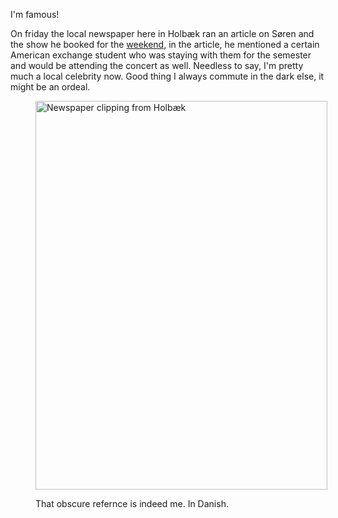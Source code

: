 I'm famous!

On friday the local newspaper here in Holbæk ran an article on Søren and the show he booked for the [weekend][1], in the article, he mentioned a certain American exchange student who was staying with them for the semester and would be attending the concert as well. Needless to say, I'm pretty much a local celebrity now. Good thing I always commute in the dark else, it might be an ordeal.

<figure id="attachment_55" style="width: 467px" class="wp-caption aligncenter">

[<img class=" wp-image-55 " title="Big in Denmark" src="http://www.nickrobison.com/wp-content/uploads/2012/02/SAMSUNG-SGH-i917_000042-768x1024.jpg" alt="Newspaper clipping from Holbæk" width="467" height="622" srcset="https://www.nickrobison.com/wp-content/uploads/2012/02/SAMSUNG-SGH-i917_000042-768x1024.jpg 768w, https://www.nickrobison.com/wp-content/uploads/2012/02/SAMSUNG-SGH-i917_000042-225x300.jpg 225w" sizes="(max-width: 467px) 100vw, 467px" />][2]<figcaption class="wp-caption-text">That obscure refernce is indeed me. In Danish.</figcaption></figure>

[1]: http://www.nickrobison.comreplaced"Koncert"
[2]: http://www.nickrobison.com/wp-content/uploads/2012/02/SAMSUNG-SGH-i917_000042.jpg